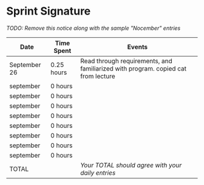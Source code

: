 # Sprint Signature

*TODO: Remove this notice along with the sample "Nocember" entries*

| Date        | Time Spent | Events
|-------------|------------|--------------------
| September 26| 0.25 hours | Read through requirements, and familiarized with program. copied cat from lecture
| september   | 0 hours    | 
| september   | 0 hours    | 
| september   | 0 hours    | 
| september   | 0 hours    | 
| september   | 0 hours    | 
| september   | 0 hours    | 
| september   | 0 hours    | 
| september   | 0 hours    | 
| TOTAL       |            | *Your TOTAL should agree with your daily entries*
